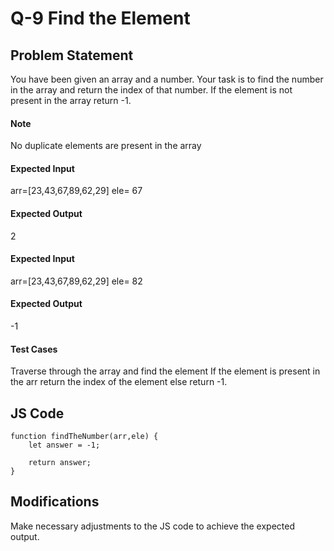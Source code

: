 # Q-9 Find the Element 

## Problem Statement
You have been given an array and a number. Your task is to find the number in the array and return the index of that number. If the element is not present in the array return -1.

#### Note
No duplicate elements are present in the array
#### Expected Input
arr=[23,43,67,89,62,29]
ele= 67
#### Expected Output
2
#### Expected Input
arr=[23,43,67,89,62,29]
ele= 82
#### Expected Output
-1
#### Test Cases
Traverse through the array and find the element
If the element is present in the arr return the index of the element else return -1.

## JS Code
```
function findTheNumber(arr,ele) {
    let answer = -1;

    return answer;
}

```
## Modifications
Make necessary adjustments to the JS code to achieve the expected output.
